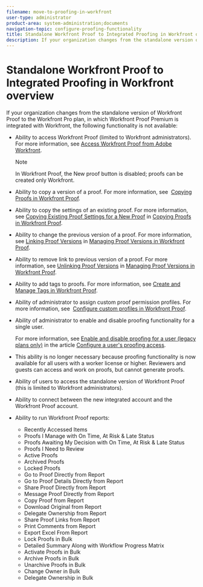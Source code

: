 ```yaml
---
filename: move-to-proofing-in-workfront
user-type: administrator
product-area: system-administration;documents
navigation-topic: configure-proofing-functionality
title: Standalone Workfront Proof to Integrated Proofing in Workfront overview
description: If your organization changes from the standalone version of Workfront Proof to the Workfront Pro plan, in which Workfront Proof Premium is integrated with Workfront, some proofing functionality is not available.
---
```


# Standalone Workfront Proof to Integrated Proofing in Workfront overview

If your organization changes from the standalone version of Workfront Proof to the Workfront Pro plan, in which Workfront Proof Premium is integrated with Workfront, the following functionality is not available:

* Ability to access Workfront Proof (limited to Workfront administrators). For more information, see [Access Workfront Proof from Adobe Workfront](../../../review-and-approve-work/proofing/managing-proofs-within-workfront/access-wf-proof-in-workfront.md).

  >[!NOTE]
  >
  >In Workfront Proof, the New proof button is disabled; proofs can be created only Workfront.

* Ability to copy a version of a proof. For more information, see&nbsp; [Copying Proofs in Workfront Proof](../../../workfront-proof/wp-work-proofsfiles/create-proofs-and-files/copy-proofs.md).  

* Ability to copy the settings of an existing proof. For more information, see [Copying Existing Proof Settings for a New Proof](../../../workfront-proof/wp-work-proofsfiles/create-proofs-and-files/copy-proofs.md#copy-with-new-file)&nbsp;in [Copying Proofs in Workfront Proof](../../../workfront-proof/wp-work-proofsfiles/create-proofs-and-files/copy-proofs.md).  

* Ability to change the previous version of a proof. For more information, see [Linking Proof Versions](../../../workfront-proof/wp-work-proofsfiles/manage-your-work/manage-proof-versions.md#linking-and-unlinking-proof-versions) in [Managing Proof Versions in Workfront Proof](../../../workfront-proof/wp-work-proofsfiles/manage-your-work/manage-proof-versions.md).  

* Ability to remove link to previous version of a proof. For more information, see [Unlinking Proof Versions](../../../workfront-proof/wp-work-proofsfiles/manage-your-work/manage-proof-versions.md#unlinkingproofversions) in [Managing Proof Versions in Workfront Proof](../../../workfront-proof/wp-work-proofsfiles/manage-your-work/manage-proof-versions.md).  

* Ability to add tags to proofs. For more information, see [Create and Manage Tags in Workfront Proof](../../../workfront-proof/wp-work-proofsfiles/organize-your-work/create-and-manage-tags.md).  

* Ability of administrator to assign custom proof permission profiles. For more information, see&nbsp; [Configure custom profiles in Workfront Proof](../../../workfront-proof/wp-acct-admin/account-settings/configure-custom-profiles.md).  

* Ability of administrator to enable and disable proofing functionality for a single user.

  For more information, see [Enable and disable proofing for a user (legacy plans only)](../../../administration-and-setup/manage-workfront/configure-proofing/configure-a-users-proofing-access.md#enabling-and-disabling-proofing-for-a-user) in the article [Configure a user's proofing access](../../../administration-and-setup/manage-workfront/configure-proofing/configure-a-users-proofing-access.md).

* This ability is no longer necessary because proofing functionality is now available for all users with a worker license or higher. Reviewers and guests can access and work on proofs, but cannot generate proofs.
* Ability of users to access the standalone version of Workfront Proof (this is limited to Workfront administrators).
* Ability to connect between the new integrated account and the Workfront Proof account.&nbsp;
* Ability to run Workfront Proof reports:

   * Recently Accessed Items
   * Proofs I Manage with On Time, At Risk & Late Status
   * Proofs Awaiting My Decision with On Time, At Risk & Late Status
   * Proofs I Need to Review
   * Active Proofs
   * Archived Proofs
   * Locked Proofs
   * Go to Proof Directly from Report
   * Go to Proof Details Directly from Report
   * Share Proof Directly from Report
   * Message Proof Directly from Report
   * Copy Proof from Report
   * Download Original from Report
   * Delegate Ownership from Report
   * Share Proof Links from Report
   * Print Comments from Report
   * Export Excel From Report
   * Lock Proofs in Bulk
   * Detailed Summary Along with Workflow Progress Matrix
   * Activate Proofs in Bulk
   * Archive Proofs in Bulk
   * Unarchive Proofs in Bulk
   * Change Owner in Bulk
   * Delegate Ownership in Bulk

